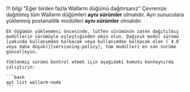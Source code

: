 !!! bilgi "Eğer birden fazla Wallarm düğümü dağıtırsanız"
    Çevrenize dağıtılmış tüm Wallarm düğümleri **aynı sürümler** olmalıdır. Ayrı sunuculara yüklenmiş postanalitik modülleri **aynı sürümler** olmalıdır.

    Ek düğümün yüklenmesi öncesinde, lütfen sürümünün zaten dağıtılmış modüllerin sürümüyle eşleştiğinden emin olun. Dağınık modül sürümü [yakında kullanımdan kalkacak veya kullanımdan kalkacak olan (`4.0` veya daha düşük)][versioning-policy], tüm modülleri en son sürüme güncelleyin.

    Yüklenmiş sürümü kontrol etmek için aşağıdaki komutu konteynırda çalıştırın:

    ```bash
    apt list wallarm-node
    ```